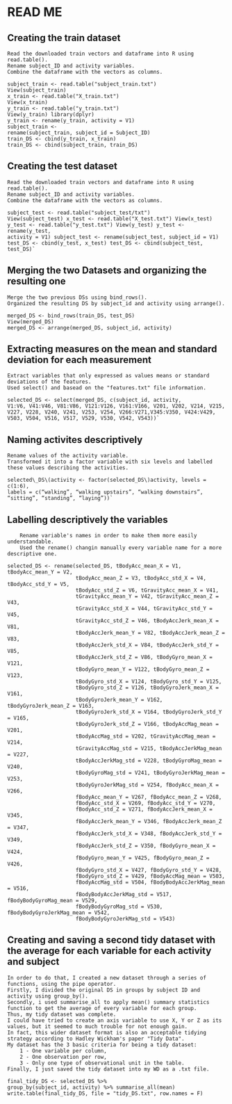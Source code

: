 READ ME
================

## Creating the train dataset

    Read the downloaded train vectors and dataframe into R using read.table(). 
    Rename subject_ID and activity variables. 
    Combine the dataframe with the vectors as columns.
    
```
subject_train <- read.table("subject_train.txt")
View(subject_train) 
x_train <- read.table("X_train.txt") 
View(x_train)
y_train <- read.table("y_train.txt") 
View(y_train) library(dplyr)
y_train <- rename(y_train, activity = V1) 
subject_train <-
rename(subject_train, subject_id = Subject_ID) 
train_DS <- cbind(y_train, x_train) 
train_DS <- cbind(subject_train, train_DS)
```

## Creating the test dataset

    Read the downloaded train vectors and dataframe into R using read.table(). 
    Rename subject_ID and activity variables. 
    Combine the dataframe with the vectors as columns.
    
```
subject_test <- read.table("subject_test/txt")
View(subject_test) x_test <- read.table("X_test.txt") View(x_test)
y_test <- read.table("y_test.txt") View(y_test) y_test <- rename(y_test,
activity = V1) subject_test <- rename(subject_test, subject_id = V1)
test_DS <- cbind(y_test, x_test) test_DS <- cbind(subject_test,
test_DS)`
``` 

## Merging the two Datasets and organizing the resulting one

    Merge the two previous DSs using bind_rows(). 
    Organized the resulting DS by subject_id and activity using arrange().
    
```
merged_DS <- bind_rows(train_DS, test_DS) 
View(merged_DS)
merged_DS <- arrange(merged_DS, subject_id, activity)
```

## Extracting measures on the mean and standard deviation for each measurement

    Extract variables that only expressed as values means or standard deviations of the features. 
    Used select() and basead on the "features.txt" file information.
    
```
selected_DS <- select(merged_DS, c(subject_id, activity,
V1:V6, V41:V46, V81:V86, V121:V126, V161:V166, V201, V202, V214, V215,
V227, V228, V240, V241, V253, V254, V266:V271,V345:V350, V424:V429,
V503, V504, V516, V517, V529, V530, V542, V543))`
``` 

## Naming activites descriptively

    Rename values of the activity variable. 
    Transformed it into a factor variable with six levels and labelled these values describing the activities.
    

``` 
selected\_DS\(activity <- factor(selected_DS\)activity, levels = c(1:6),
labels = c(“walking”, “walking upstairs”, “walking downstairs”,
“sitting”, “standing”, “laying”))`
``` 

## Labelling descriptively the variables

        Rename variable's names in order to make them more easily understandable. 
        Used the rename() changin manually every variable name for a more descriptive one. 
        
``` 
selected_DS <- rename(selected_DS, tBodyAcc_mean_X = V1, tBodyAcc_mean_Y = V2, 
                      tBodyAcc_mean_Z = V3, tBodyAcc_std_X = V4, tBodyAcc_std_Y = V5, 
                      tBodyAcc_std_Z = V6, tGravityAcc_mean_X = V41, 
                      tGravityAcc_mean_Y = V42, tGravityAcc_mean_Z = V43,
                      tGravityAcc_std_X = V44, tGravityAcc_std_Y = V45,
                      tGravityAcc_std_Z = V46, tBodyAccJerk_mean_X = V81,
                      tBodyAccJerk_mean_Y = V82, tBodyAccJerk_mean_Z = V83,
                      tBodyAccJerk_std_X = V84, tBodyAccJerk_std_Y = V85,
                      tBodyAccJerk_std_Z = V86, tBodyGyro_mean_X = V121,
                      tBodyGyro_mean_Y = V122, tBodyGyro_mean_Z = V123,
                      tBodyGyro_std_X = V124, tBodyGyro_std_Y = V125,
                      tBodyGyro_std_Z = V126, tBodyGyroJerk_mean_X = V161,
                      tBodyGyroJerk_mean_Y = V162, tBodyGyroJerk_mean_Z = V163,
                      tBodyGyroJerk_std_X = V164, tBodyGyroJerk_std_Y = V165,
                      tBodyGyroJerk_std_Z = V166, tBodyAccMag_mean = V201,
                      tBodyAccMag_std = V202, tGravityAccMag_mean = V214,
                      tGravityAccMag_std = V215, tBodyAccJerkMag_mean = V227,
                      tBodyAccJerkMag_std = V228, tBodyGyroMag_mean = V240,
                      tBodyGyroMag_std = V241, tBodyGyroJerkMag_mean = V253,
                      tBodyGyroJerkMag_std = V254, fBodyAcc_mean_X = V266,
                      fBodyAcc_mean_Y = V267, fBodyAcc_mean_Z = V268,
                      fBodyAcc_std_X = V269, fBodyAcc_std_Y = V270, 
                      fBodyAcc_std_Z = V271, fBodyAccJerk_mean_X = V345,
                      fBodyAccJerk_mean_Y = V346, fBodyAccJerk_mean_Z = V347,
                      fBodyAccJerk_std_X = V348, fBodyAccJerk_std_Y = V349,
                      fBodyAccJerk_std_Z = V350, fBodyGyro_mean_X = V424,
                      fBodyGyro_mean_Y = V425, fBodyGyro_mean_Z = V426,
                      fBodyGyro_std_X = V427, fBodyGyro_std_Y = V428,
                      fBodyGyro_std_Z = V429, fBodyAccMag_mean = V503,
                      fBodyAccMag_std = V504, fBodyBodyAccJerkMag_mean = V516,
                      fBodyBodyAccJerkMag_std = V517, fBodyBodyGyroMag_mean = V529,
                      fBodyBodyGyroMag_std = V530, fBodyBodyGyroJerkMag_mean = V542,
                      fBodyBodyGyroJerkMag_std = V543)
 ``` 

## Creating and saving a second tidy dataset with the average for each variable for each activity and subject

    In order to do that, I created a new dataset through a series of functions, using the pipe operator. 
    Firstly, I divided the original DS in groups by subject ID and activity using group_by(). 
    Secondly, i used summarise_all to apply mean() summary statistics function to get the average of every variable for each group.
    Thus, my tidy dataset was complete.
    I could have tried to create an axis variable to use X, Y or Z as its values, but it seemed to much trouble for not enough gain. 
    In fact, this wider dataset format is also an acceptable tidying strategy according to Hadley Wickham's paper "Tidy Data". 
    My dataset has the 3 basic criteria for being a tidy dataset: 
        1 - One variable per column, 
        2 - One observation per row, 
        3 - Only one type of observational unit in the table.
    Finally, I just saved the tidy dataset into my WD as a .txt file.
    
``` 
final_tidy_DS <- selected_DS %>%
group_by(subject_id, activity) %>% summarise_all(mean)
write.table(final_tidy_DS, file = "tidy_DS.txt", row.names = F)
``` 
